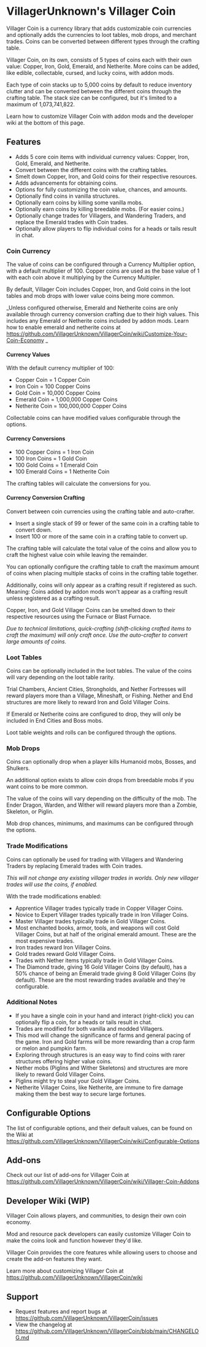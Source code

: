# VillagerUnknown's Villager Coin

Villager Coin is a currency library that adds customizable coin currencies and optionally adds the currencies to loot tables, mob drops, and merchant trades. 
Coins can be converted between different types through the crafting table.

Villager Coin, on its own, consists of 5 types of coins each with their own value: Copper, Iron, Gold, Emerald, and Netherite. 
More coins can be added, like edible, collectable, cursed, and lucky coins, with addon mods. 

Each type of coin stacks up to 5,000 coins by default to reduce inventory clutter and can be converted between the different coins through the crafting table.
The stack size can be configured, but it's limited to a maximum of 1,073,741,822.

Learn how to customize Villager Coin with addon mods and the developer wiki at the bottom of this page.

## Features

* Adds 5 core coin items with individual currency values: Copper, Iron, Gold, Emerald, and Netherite.
* Convert between the different coins with the crafting tables.
* Smelt down Copper, Iron, and Gold coins for their respective resources.
* Adds advancements for obtaining coins.
* Options for fully customizing the coin value, chances, and amounts.
* Optionally find coins in vanilla structures.
* Optionally earn coins by killing some vanilla mobs.
* Optionally earn coins by killing breedable mobs. (For easier coins.)
* Optionally change trades for Villagers, and Wandering Traders, and replace the Emerald trades with Coin trades.
* Optionally allow players to flip individual coins for a heads or tails result in chat.

### Coin Currency

The value of coins can be configured through a Currency Multiplier option, with a default multiplier of 100. 
Copper coins are used as the base value of 1 with each coin above it multiplying by the Currency Multipler.

By default, Villager Coin includes Copper, Iron, and Gold coins in the loot tables and mob drops with lower value coins being more common. 

_Unless configured otherwise, Emerald and Netherite coins are only available through currency conversion crafting due to their high values. 
This includes any Emerald or Netherite coins included by addon mods. Learn how to enable emerald and netherite coins 
at https://github.com/VillagerUnknown/VillagerCoin/wiki/Customize-Your-Coin-Economy _

#### Currency Values

With the default currency multiplier of 100:

* Copper Coin = 1 Copper Coin
* Iron Coin = 100 Copper Coins
* Gold Coin = 10,000 Copper Coins
* Emerald Coin = 1,000,000 Copper Coins
* Netherite Coin = 100,000,000 Copper Coins

Collectable coins can have modified values configurable through the options.

#### Currency Conversions

* 100 Copper Coins = 1 Iron Coin
* 100 Iron Coins = 1 Gold Coin
* 100 Gold Coins = 1 Emerald Coin
* 100 Emerald Coins = 1 Netherite Coin

The crafting tables will calculate the conversions for you.

#### Currency Conversion Crafting

Convert between coin currencies using the crafting table and auto-crafter.

* Insert a single stack of 99 or fewer of the same coin in a crafting table to convert down.
* Insert 100 or more of the same coin in a crafting table to convert up.

The crafting table will calculate the total value of the coins and allow you to craft the highest value coin while leaving the remainder. 

You can optionally configure the crafting table to craft the maximum amount of coins when placing multiple stacks of coins in the crafting table together.

Additionally, coins will only appear as a crafting result if registered as such. 
Meaning: Coins added by addon mods won't appear as a crafting result unless registered as a crafting result. 

Copper, Iron, and Gold Villager Coins can be smelted down to their respective resources using the Furnace or Blast Furnace.

_Due to technical limitations, quick-crafting (shift-clicking crafted items to craft the maximum) will only craft once. 
Use the auto-crafter to convert large amounts of coins._

### Loot Tables

Coins can be optionally included in the loot tables. 
The value of the coins will vary depending on the loot table rarity. 

Trial Chambers, Ancient Cities, Strongholds, and Nether Fortresses will reward players more than a Village, Mineshaft, or Fishing.
Nether and End structures are more likely to reward Iron and Gold Villager Coins. 

If Emerald or Netherite coins are configured to drop, they will only be included in End Cities and Boss mobs.

Loot table weights and rolls can be configured through the options.

### Mob Drops

Coins can optionally drop when a player kills Humanoid mobs, Bosses, and Shulkers. 

An additional option exists to allow coin drops from breedable mobs if you want coins to be more common.

The value of the coins will vary depending on the difficulty of the mob. 
The Ender Dragon, Warden, and Wither will reward players more than a Zombie, Skeleton, or Piglin.

Mob drop chances, minimums, and maximums can be configured through the options.

### Trade Modifications

Coins can optionally be used for trading with Villagers and Wandering Traders by replacing Emerald trades with Coin trades. 

_This will not change any existing villager trades in worlds. Only new villager trades will use the coins, if enabled._

With the trade modifications enabled:

* Apprentice Villager trades typically trade in Copper Villager Coins.
* Novice to Expert Villager trades typically trade in Iron Villager Coins.
* Master Villager trades typically trade in Gold Villager Coins.
* Most enchanted books, armor, tools, and weapons will cost Gold Villager Coins, 
but at half of the original emerald amount. These are the most expensive trades.
* Iron trades reward Iron Villager Coins.
* Gold trades reward Gold Villager Coins.
* Trades with Nether items typically trade in Gold Villager Coins.
* The Diamond trade, giving 16 Gold Villager Coins (by default), has a 50% chance of being an Emerald trade giving 8 Gold Villager Coins (by default). 
These are the most rewarding trades available and they're configurable.

### Additional Notes

* If you have a single coin in your hand and interact (right-click) you can optionally flip a coin, for a heads or tails result in chat.
* Trades are modified for both vanilla and modded Villagers.
* This mod will change the significance of farms and general pacing of the game. 
Iron and Gold farms will be more rewarding than a crop farm or melon and pumpkin farm.
* Exploring through structures is an easy way to find coins with rarer structures offering higher value coins.
* Nether mobs (Piglins and Wither Skeletons) and structures are more likely to reward Gold Villager Coins.
* Piglins might try to steal your Gold Villager Coins.
* Netherite Villager Coins, like Netherite, are immune to fire damage making them the best way to secure large fortunes.

## Configurable Options

The list of configurable options, and their default values, can be found on the Wiki at https://github.com/VillagerUnknown/VillagerCoin/wiki/Configurable-Options

## Add-ons

Check out our list of add-ons for Villager Coin at https://github.com/VillagerUnknown/VillagerCoin/wiki/Villager-Coin-Addons

## Developer Wiki (WIP)

Villager Coin allows players, and communities, to design their own coin economy. 

Mod and resource pack developers can easily customize Villager Coin to make the coins look and function however they'd like. 

Villager Coin provides the core features while allowing users to choose and create the add-on features they want.

Learn more about customizing Villager Coin at https://github.com/VillagerUnknown/VillagerCoin/wiki

## Support

* Request features and report bugs at https://github.com/VillagerUnknown/VillagerCoin/issues
* View the changelog at https://github.com/VillagerUnknown/VillagerCoin/blob/main/CHANGELOG.md
